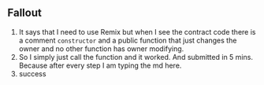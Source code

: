 ## Fallout

1. It says that I need to use Remix but when I see the contract code there is a comment `constructor` and a public function that just changes the owner and no other function has owner modifying.
2. So I simply just call the function and it worked. And submitted in 5 mins. Because after every step I am typing the md here.
3. success
